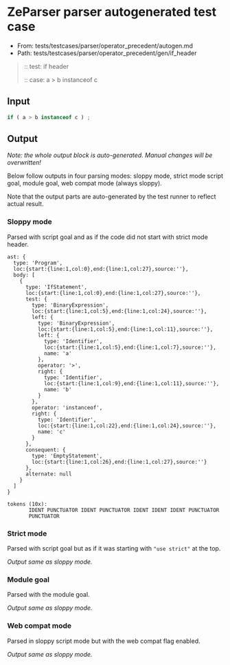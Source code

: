 # ZeParser parser autogenerated test case

- From: tests/testcases/parser/operator_precedent/autogen.md
- Path: tests/testcases/parser/operator_precedent/gen/if_header

> :: test: if header
>
> :: case: a > b instanceof c

## Input


`````js
if ( a > b instanceof c ) ;
`````

## Output

_Note: the whole output block is auto-generated. Manual changes will be overwritten!_

Below follow outputs in four parsing modes: sloppy mode, strict mode script goal, module goal, web compat mode (always sloppy).

Note that the output parts are auto-generated by the test runner to reflect actual result.

### Sloppy mode

Parsed with script goal and as if the code did not start with strict mode header.

`````
ast: {
  type: 'Program',
  loc:{start:{line:1,col:0},end:{line:1,col:27},source:''},
  body: [
    {
      type: 'IfStatement',
      loc:{start:{line:1,col:0},end:{line:1,col:27},source:''},
      test: {
        type: 'BinaryExpression',
        loc:{start:{line:1,col:5},end:{line:1,col:24},source:''},
        left: {
          type: 'BinaryExpression',
          loc:{start:{line:1,col:5},end:{line:1,col:11},source:''},
          left: {
            type: 'Identifier',
            loc:{start:{line:1,col:5},end:{line:1,col:7},source:''},
            name: 'a'
          },
          operator: '>',
          right: {
            type: 'Identifier',
            loc:{start:{line:1,col:9},end:{line:1,col:11},source:''},
            name: 'b'
          }
        },
        operator: 'instanceof',
        right: {
          type: 'Identifier',
          loc:{start:{line:1,col:22},end:{line:1,col:24},source:''},
          name: 'c'
        }
      },
      consequent: {
        type: 'EmptyStatement',
        loc:{start:{line:1,col:26},end:{line:1,col:27},source:''}
      },
      alternate: null
    }
  ]
}

tokens (10x):
       IDENT PUNCTUATOR IDENT PUNCTUATOR IDENT IDENT IDENT PUNCTUATOR
       PUNCTUATOR
`````

### Strict mode

Parsed with script goal but as if it was starting with `"use strict"` at the top.

_Output same as sloppy mode._

### Module goal

Parsed with the module goal.

_Output same as sloppy mode._

### Web compat mode

Parsed in sloppy script mode but with the web compat flag enabled.

_Output same as sloppy mode._
